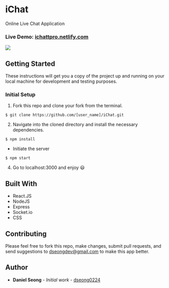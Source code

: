 # iChat

Online Live Chat Application

### Live Demo: [ichattpro.netlify.com](http://ichattpro.netlify.com)

![](hackersShop_demo.gif)

## Getting Started

These instructions will get you a copy of the project up and running on your local machine for development and testing purposes.

### Initial Setup

1. Fork this repo and clone your fork from the terminal.

```
$ git clone https://github.com/[user_name]/iChat.git
```

2. Navigate into the cloned directory and install the necessary dependencies.

```
$ npm install
```
* Initiate the server

```
$ npm start
```

4. Go to localhost:3000 and enjoy 😃


## Built With

* React.JS
* NodeJS
* Express
* Socket.io
* CSS


## Contributing

Please feel free to fork this repo, make changes, submit pull requests, and send suggestions to dseongdev@gmail.com to make this app better.

## Author

* **Daniel Seong** - *Initial work* - [dseong0224](https://github.com/dseong0224)
